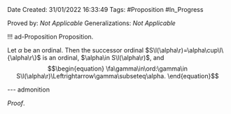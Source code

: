 <br />
<br />

Date Created: 31/01/2022 16:33:49
Tags: #Proposition #In_Progress

Proved by: _Not Applicable_
Generalizations: _Not Applicable_

!!! ad-Proposition Proposition.

Let $\alpha$ be an ordinal. Then the successor ordinal $S\l(\alpha\r)=\alpha\cup\l\{\alpha\r\}$ is an ordinal, $\alpha\in S\l(\alpha\r)$, and
$$\begin{equation}
    \fa\gamma\in\ord:\gamma\in S\l(\alpha\r)\Leftrightarrow\gamma\subseteq\alpha.
\end{equation}$$

--- admonition

_Proof_. 
